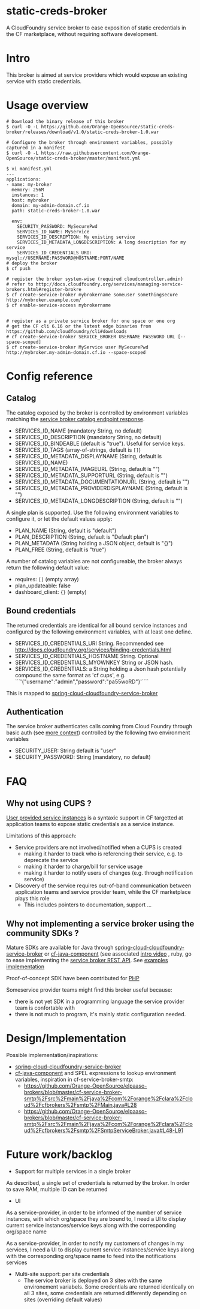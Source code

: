 # static-creds-broker

A CloudFoundry service broker to ease exposition of static credentials in the CF marketplace, without requiring software development.

# Intro

This broker is aimed at service providers which would expose an existing service with static credentials.

# Usage overview

```
# Download the binary release of this broker
$ curl -O -L https://github.com/Orange-OpenSource/static-creds-broker/releases/download/v1.0/static-creds-broker-1.0.war

# Configure the broker through environment variables, possibly captured in a manifest
$ curl -O -L https://raw.githubusercontent.com/Orange-OpenSource/static-creds-broker/master/manifest.yml 

$ vi manifest.yml
---
applications:
- name: my-broker
  memory: 256M
  instances: 1
  host: mybroker
  domain: my-admin-domain.cf.io
  path: static-creds-broker-1.0.war 

  env:
    SECURITY_PASSWORD: MySecurePwd
    SERVICES_ID_NAME: MyService
    SERVICES_ID_DESCRIPTION: My existing service
    SERVICES_ID_METADATA_LONGDESCRIPTION: A long description for my service
    SERVICES_ID_CREDENTIALS_URI: mysql://USERNAME:PASSWORD@HOSTNAME:PORT/NAME
# deploy the broker    
$ cf push 

# register the broker system-wise (required cloudcontroller.admin)
# refer to http://docs.cloudfoundry.org/services/managing-service-brokers.html#register-brokre
$ cf create-service-broker mybrokername someuser somethingsecure http://mybroker.example.com/
$ cf enable-service-access mybrokername


# register as a private service broker for one space or one org
# get the CF cli 6.16 or the latest edge binaries from https://github.com/cloudfoundry/cli#downloads
# cf create-service-broker SERVICE_BROKER USERNAME PASSWORD URL [--space-scoped]
$ cf create-service-broker MyService user MySecurePwd http://mybroker.my-admin-domain.cf.io --space-scoped
```

# Config reference

## Catalog

The catalog exposed by the broker is controlled by environment variables matching the [service broker catalog endpoint response](http://docs.cloudfoundry.org/services/api.html#catalog-mgmt). 
* SERVICES_ID_NAME (mandatory String, no default)
* SERVICES_ID_DESCRIPTION (mandatory String, no default)
* SERVICES_ID_BINDEABLE (default is "true"). Useful for service keys.
* SERVICES_ID_TAGS (array-of-strings, default is ```[]```)
* SERVICES_ID_METADATA_DISPLAYNAME (String, default is SERVICES_ID_NAME)
* SERVICES_ID_METADATA_IMAGEURL (String, default is "")
* SERVICES_ID_METADATA_SUPPORTURL (String, default is "")
* SERVICES_ID_METADATA_DOCUMENTATIONURL (String, default is "")
* SERVICES_ID_METADATA_PROVIDERDISPLAYNAME (String, default is "")
* SERVICES_ID_METADATA_LONGDESCRIPTION (String, default is "")

A single plan is supported. Use the following environment variables to configure it, or let the default values apply:
* PLAN_NAME (String, default is "default")
* PLAN_DESCRIPTION (String, default is "Default plan")
* PLAN_METADATA (String holding a JSON object, default is "{}")
* PLAN_FREE (String, default is "true")

A number of catalog variables are not configureable, the broker always return the following default value:
* requires: ```[]``` (empty array)
* plan_updateable: false
* dashboard_client: ````{}```` (empty)

## Bound credentials

The returned credentials are identical for all bound service instances and configured by the following environment variables, with at least one define.
* SERVICES_ID_CREDENTIALS_URI String. Recommended see http://docs.cloudfoundry.org/services/binding-credentials.html
* SERVICES_ID_CREDENTIALS_HOSTNAME String. Optional
* SERVICES_ID_CREDENTIALS_MYOWNKEY String or JSON hash. 
* SERVICES_ID_CREDENTIALS: a String holding a Json hash potentially compound the same format as 'cf cups', e.g. ```'{"username":"admin","password":"pa55woRD"}'````

This is mapped to [spring-cloud-cloudfoundry-service-broker](https://github.com/spring-cloud/spring-cloud-cloudfoundry-service-broker/blob/master/src%2Fmain%2Fjava%2Forg%2Fspringframework%2Fcloud%2Fservicebroker%2Fmodel%2FCreateServiceInstanceBindingResponse.java#L35) 

## Authentication

The service broker authenticates calls coming from Cloud Foundry through basic auth (see [more context](http://docs.cloudfoundry.org/services/api.html#authentication)) controlled by the following two environment variables
* SECURITY_USER: String default is "user"
* SECURITY_PASSWORD: String (mandatory, no default)


# FAQ

## Why not using CUPS ?

[User provided service instances](https://docs.cloudfoundry.org/devguide/services/user-provided.html) is a syntaxic support in CF targetted at application teams to expose static credentials as a service instance.

Limitations of this approach:
 * Service providers are not involved/notified when a CUPS is created 
    * making it harder to track who is referencing their service, e.g. to deprecate the service
    * making it harder to charge/bill for service usage
    * making it harder to notify users of changes (e.g. through notification service)
 * Discovery of the service requires out-of-band communication between application teams and service provider team, while the CF marketplace plays this role
    * This includes pointers to documentation, support ...

## Why not implementing a service broker using the community SDKs ?

Mature SDKs are available for Java through [spring-cloud-cloudfoundry-service-broker](https://github.com/spring-cloud/spring-cloud-cloudfoundry-service-broker) or [cf-java-component](https://github.com/cloudfoundry-community/cf-java-component/tree/master/cf-service-broker) (see associated [intro video](https://www.youtube.com/watch?v=AcpdO_AfEH0#t=11m43s) , ruby, go to ease implementing the [service broker REST API](http://docs.cloudfoundry.org/services/api.html). See [examples implementation](http://docs.cloudfoundry.org/services/examples.html)

Proof-of-concept SDK have been contributed for [PHP](https://github.com/cloudfoundry-community/php-cf-service-broker)

Someservice provider teams might find this broker useful because:
* there is not yet SDK in a programming language the service provider team is confortable with
* there is not much to program, it's mainly static configuration needed.

# Design/Implementation

Possible implementation/inspirations:
- [spring-cloud-cloudfoundry-service-broker](https://github.com/spring-cloud/spring-cloud-cloudfoundry-service-broker)
- [cf-java-component](https://github.com/cloudfoundry-community/cf-java-component/tree/master/cf-service-broker) and SPEL expressions to lookup environment variables, inspiration in cf-service-broker-smtp:
   - https://github.com/Orange-OpenSource/elpaaso-brokers/blob/master/cf-service-broker-smtp%2Fsrc%2Fmain%2Fjava%2Fcom%2Forange%2Fclara%2Fcloud%2Fcfbrokers%2Fsmtp%2FMain.java#L28
   - https://github.com/Orange-OpenSource/elpaaso-brokers/blob/master/cf-service-broker-smtp%2Fsrc%2Fmain%2Fjava%2Fcom%2Forange%2Fclara%2Fcloud%2Fcfbrokers%2Fsmtp%2FSmtpServiceBroker.java#L48-L91

# Future work/backlog

* Support for multiple services in a single broker

As described, a single set of credentials is returned by the broker. In order to save RAM, multiple ID can be returned

* UI

As a service-provider, in order to be informed of the number of service instances, with which org/space they are bound to, I need a UI to display current service instances/service keys along with the corresponding org/space name

As a service-provider, in order to notify my customers of changes in my services,  I need a UI to display current service instances/service keys along with the corresponding org/space name to feed into the notifications services

* Multi-site support: per site credentials
   * The service broker is deployed on 3 sites with the same environement variabels. Some credentials are returned identically on all 3 sites, some credentials are returned differently depending on sites (overriding default values)
